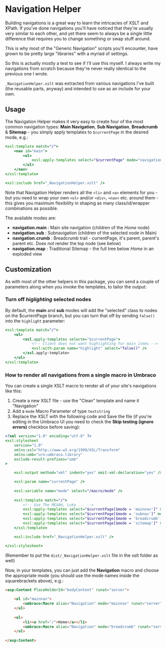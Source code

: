 # Navigation Helper

Building navigations is a great way to learn the intricacies of XSLT and XPath. If you've done navigations you'll have noticed that
they're usually very similar to each other, and yet there seem to always be a single little difference that requires you to change something or swap stuff around.

This is why most of the "Generic Navigation" scripts you'll encounter, have grown to be pretty large "libraries" with a myriad of settings.

So this is actually mostly a test to see if I'll use this myself. I always write my navigations from scratch because they're never
really identical to the previous one I wrote.

`_NavigationHelper.xslt` was extracted from various navigations I've built (the reusable parts, anyway) and intended to use as an include for your own.

## Usage

The Navigation Helper makes it very easy to create four of the most common navigation types: **Main Navigation**, **Sub Navigation**, **Breadcrumb** & **Sitemap** - you simply apply templates to `$currentPage` in the desired mode, e.g.:

```xslt
<xsl:template match="/">
	<nav id="main">
		<ul>
			<xsl:apply-templates select="$currentPage" mode="navigation.main" />
		</ul>
	</nav>
</xsl:template>

<xsl:include href="_NavigationHelper.xslt" />
```

Note that Navigation Helper renders all the `<li>` and `<a>` elements for you - but you need to wrap your own `<ul>` and/or `<div>`, `<nav>` etc. around them - this gives you maximum flexibility in shaping as many class/id/wrapper combinations as possible.

The available modes are:

* **navigation.main** 	: Main site navigation (children of the *Home* node)
* **navigation.sub** 	: Subnavigation (children of the selected node in Main)
* **navigation.crumb** 	: Breadcrumb trail - currentPage, it's parent, parent's parent etc. Does *not* render the top node (see below)
* **navigation.map**	: Traditional Sitemap - the full tree below *Home* in an exploded view

## Customization

As with most of the other helpers in this package, you can send a couple of parameters along when you invoke the templates, to tailor the output:

### Turn off *higlighting* selected nodes

By default, the **main** and **sub** modes will add the "selected" class to nodes on the $currentPage branch, but you can turn that off by sending `false()` into the `highlight` parameter:

```xslt
<xsl:template match="/">
	<ul>
		<xsl.apply-templates selecte="$currentPage">
			<!-- Client does not want highlighting for main items -->
			<xsl:with-param name="highlight" select="false()" />
		</xsl.apply-template>
	</ul>
</xsl:template>
```

### How to render all navigations from a single macro in Umbraco

You can create a single XSLT macro to render all of your site's navigations like this:

1. Create a new XSLT file - use the "Clean" template and name it "Navigation"
2. Add a `mode` Macro Parameter of type `textstring`
3. Replace the XSLT with the following code and Save the file (if you're editing in the Umbraco UI you need to check the **Skip testing (ignore errors)** checkbox before saving):

```xslt
<?xml version="1.0" encoding="utf-8" ?>
<xsl:stylesheet
	version="1.0"
	xmlns:xsl="http://www.w3.org/1999/XSL/Transform"
	xmlns:umb="urn:umbraco.library"
	exclude-result-prefixes="umb"
>

	<xsl:output method="xml" indent="yes" omit-xml-declaration="yes" />

	<xsl:param name="currentPage" />
	
	<xsl:variable name="mode" select="/macro/mode" />
	
	<xsl:template match="/">
		<!-- Use The MEXAH, Luke ... -->
		<xsl:apply-templates select="$currentPage[$mode = 'mainnav']" mode="navigation.main" />
		<xsl:apply-templates select="$currentPage[$mode = 'subnav']" mode="navigation.sub" />
		<xsl:apply-templates select="$currentPage[$mode = 'breadcrumb']" mode="navigation.crumb" />
		<xsl:apply-templates select="$currentPage[$mode = 'sitemap']" mode="navigation.map" />
	</xsl:template>

	<xsl:include href="_NavigationHelper.xslt" />

</xsl:stylesheet>
```

(Remember to put the `dist/_NavigationHelper.xslt` file in the xslt folder as well)

Now, in your templates, you can just add the **Navigation** macro and choose the appropriate mode
(you should use the mode names inside the squarebrackets above), e.g.:

```html
<asp:Content PlaceHolderId="bodyContent" runat="server">
	
	<ul id="mainnav">
		<umbraco:Macro alias="Navigation" mode="mainnav" runat="server" />
	</ul>
	
	<ul>
		<li><a href="/">Home</a></li>
		<umbraco:Macro alias="Navigation" mode="breadcrumb" runat="server" />
	</ul>
	
</asp:Content>
```

